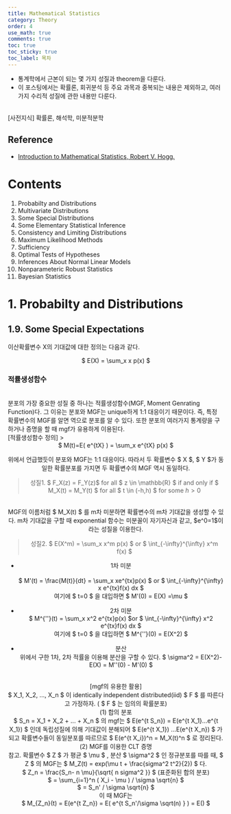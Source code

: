 ```yaml
---
title: Mathematical Statistics
category: Theory
order: 4
use_math: true
comments: true
toc: true
toc_sticky: true
toc_label: 목차
---
```


- 통계학에서 근본이 되는 몇 가지 성질과 theorem을 다룬다.
- 이 포스팅에서는 확률론, 회귀분석 등 주요 과목과 중복되는 내용은 제외하고, 여러가지 수리적 
성질에 관한 내용만 다룬다.

<br/>
[사전지식] 확률론, 해석학, 미분적분학

## Reference
- [Introduction to Mathematical Statistics, Robert V. Hogg.](https://minerva.it.manchester.ac.uk/~saralees/statbook2.pdf)

# Contents
1. Probabilty and Distributions
2. Multivariate Distributions
3. Some Special Distributions
4. Some Elementary Statistical Inference
5. Consistency and Limiting Distributions
6. Maximum Likelihood Methods
7. Sufficiency
8. Optimal Tests of Hypotheses
9. Inferences About Normal Linear Models
10. Nonparameteric Robust Statistics
11. Bayesian Statistics 

# 1. Probabilty and Distributions
## 1.9. Some Special Expectations

이산확률변수 X의 기대값에 대한 정의는 다음과 같다. 
<center> $ E(X) = \sum_x x p(x) $ </center>

### 적률생성함수
<br/>
분포의 가장 중요한 성질 중 하나는 적률생성함수(MGF, Moment Genrating Function)다. 그 이유는 분포와 MGF는 unique하게 1:1 대응이기 때문이다. 즉, 특정 확률변수의 MGF를 알면 역으로 분포를 알 수 있다. 또한 분포의 여러가지 통계량을 구하거나 증명을 할 때 mgf가 유용하게 이용된다.
<br/>  
[적률생성함수 정의]
> <center>$ M(t)=E( e^{tX} )  = \sum_x e^{tX} p(x) $ <center/>

위에서 언급했듯이 분포와 MGF는 1:1 대응이다. 따라서 두 확률변수 $ X $, $ Y $가 동일한 확률분포를 가지면 두 확률변수의 MGF 역시 동일하다.
> 성질1. $ F_X(z) = F_Y(z)$ for all $ z \in \mathbb{R} $ if and only if $ M_X(t) = M_Y(t) $ for all $ t \in (-h,h) $ for some $h>0$  

<br/>
MGF의 이름처럼 $ M_X(t) $ 를 m차 미분하면 확률변수의 m차 기대값을 생성할 수 있다. 
m차 기대값을 구할 때 exponential 함수는 미분꼴이 자기자신과 같고, $e^0=1$이라는 성질을 이용한다. 
  
> 성질2. $ E(X^m) = \sum_x x^m p(x) $ or $ \int_{-\infty}^{\infty} x^m f(x) $ 
  
- 1차 미분 <br/>  
$ M'(t) = \frac{M(t)}{dt} = \sum_x xe^{tx}p(x) $ or $ \int_{-\infty}^{\infty} x e^{tx}f(x) dx $ <br/>
여기에 $ t=0 $ 을 대입하면 $ M'(0) = E(X) =\mu $
  
- 2차 미분 <br/>
$ M^{''}(t) = \sum_x x^2 e^{tx}p(x) $or $ \int_{-\infty}^{\infty} x^2 e^{tx}f(x) dx $ <br/>
여기에 $ t=0 $ 을 대입하면 $ M^{''}(0) = E(X^2) $ 
  
- 분산 <br/>
위에서 구한 1차, 2차 적률을 이용해 분산을 구할 수 있다. $ \sigma^2 = E(X^2)-E(X) = M''(0) - M'(0) $
<br/>  
[mgf의 유용한 활용] <br/> 
$ X_1, X_2, ..., X_n $ 이 identically independent distributed(iid) $ F $ 를 따른다고 가정하자. ( $ F $ 는 임의의 확률분포) <br/>
(1) 합의 분포 <br/>
  $ S_n = X_1 + X_2 + ... + X_n $ 의 mgf는 $ E(e^{t S_n}) = E(e^{t X_1}...e^{t X_1}) $ 인데 
  독립성질에 의해 기대값이 분해되어  $ E(e^{t X_1}) ...E(e^{t X_n}) $ 가 되고
  확률변수들이 동일분포를 따르므로 $  E(e^{t X_i})^n = M_X(t)^n $ 로 정리된다.
(2) MGF를 이용한 CLT 증명 <br/> 
  참고. 확률변수  $ Z $ 가 평균 $ \mu $ , 분산 $ \sigma^2 $ 인 정규분포를 따를 때, $ Z $ 의 MGF는 $ M_Z(t) = exp(\mu t + \frac{sigma^2 t^2}{2}) $ 다. <br/>
  $ Z_n  =  \frac{S_n- n \mu}{\sqrt{ n sigma^2 }} $ (표준화된 합의 분포) <br/>
  $ = \sum_{i=1}^n ( X_i - \mu ) / \sigma \sqrt{n} $ <br/>
  $ = S_n' / \sigma \sqrt{n}  $ <br/>
  이 때 MGF는  <br/>
  $ M_{Z_n}(t) = E(e^{t Z_n}) = E( e^{t S_n'/\sigma \sqrt(n) } ) = E() $ <br/>
   
  
  
  
